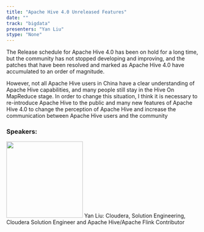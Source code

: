 ```yaml
---
title: "Apache Hive 4.0 Unreleased Features"
date: "" 
track: "bigdata"
presenters: "Yan Liu"
stype: "None"
---
```

The Release schedule for Apache Hive 4.0 has been on hold for a long time, but the community has not stopped developing and improving, and the patches that have been resolved and marked as Apache Hive 4.0 have accumulated to an order of magnitude.

However, not all Apache Hive users in China have a clear understanding of Apache Hive capabilities, and many people still stay in the Hive On MapReduce stage. In order to change this situation, I think it is necessary to re-introduce Apache Hive to the public and many new features of Apache Hive 4.0 to change the perception of Apache Hive and increase the communication between Apache Hive users and the community
 ### Speakers: 
 <img src="images/speaker/1157.png" width="200" />
 Yan Liu: Cloudera, Solution Engineering, Cloudera Solution Engineer and Apache Hive/Apache Flink Contributor
 